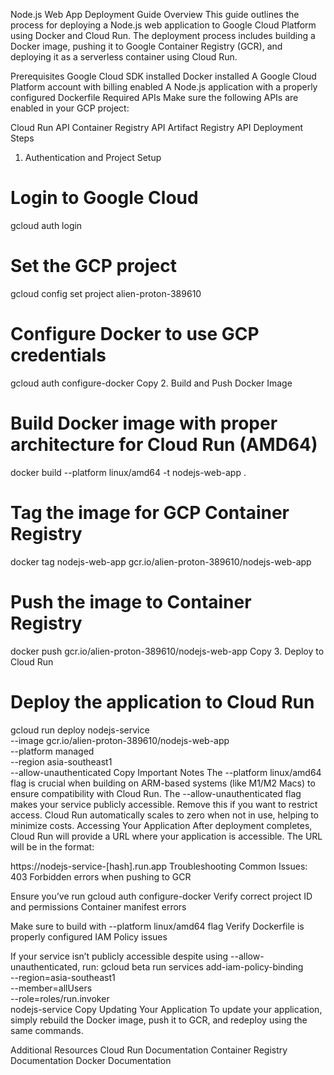 Node.js Web App Deployment Guide
Overview
This guide outlines the process for deploying a Node.js web application to Google Cloud Platform using Docker and Cloud Run. The deployment process includes building a Docker image, pushing it to Google Container Registry (GCR), and deploying it as a serverless container using Cloud Run.

Prerequisites
Google Cloud SDK installed
Docker installed
A Google Cloud Platform account with billing enabled
A Node.js application with a properly configured Dockerfile
Required APIs
Make sure the following APIs are enabled in your GCP project:

Cloud Run API
Container Registry API
Artifact Registry API
Deployment Steps
1. Authentication and Project Setup
# Login to Google Cloud
gcloud auth login

# Set the GCP project
gcloud config set project alien-proton-389610

# Configure Docker to use GCP credentials
gcloud auth configure-docker
Copy
2. Build and Push Docker Image
# Build Docker image with proper architecture for Cloud Run (AMD64)
docker build --platform linux/amd64 -t nodejs-web-app .

# Tag the image for GCP Container Registry
docker tag nodejs-web-app gcr.io/alien-proton-389610/nodejs-web-app

# Push the image to Container Registry
docker push gcr.io/alien-proton-389610/nodejs-web-app
Copy
3. Deploy to Cloud Run
# Deploy the application to Cloud Run
gcloud run deploy nodejs-service \
  --image gcr.io/alien-proton-389610/nodejs-web-app \
  --platform managed \
  --region asia-southeast1 \
  --allow-unauthenticated
Copy
Important Notes
The --platform linux/amd64 flag is crucial when building on ARM-based systems (like M1/M2 Macs) to ensure compatibility with Cloud Run.
The --allow-unauthenticated flag makes your service publicly accessible. Remove this if you want to restrict access.
Cloud Run automatically scales to zero when not in use, helping to minimize costs.
Accessing Your Application
After deployment completes, Cloud Run will provide a URL where your application is accessible. The URL will be in the format:

https://nodejs-service-[hash].run.app
Troubleshooting
Common Issues:
403 Forbidden errors when pushing to GCR

Ensure you’ve run gcloud auth configure-docker
Verify correct project ID and permissions
Container manifest errors

Make sure to build with --platform linux/amd64 flag
Verify Dockerfile is properly configured
IAM Policy issues

If your service isn’t publicly accessible despite using --allow-unauthenticated, run:
gcloud beta run services add-iam-policy-binding \
  --region=asia-southeast1 \
  --member=allUsers \
  --role=roles/run.invoker \
  nodejs-service
Copy
Updating Your Application
To update your application, simply rebuild the Docker image, push it to GCR, and redeploy using the same commands.

Additional Resources
Cloud Run Documentation
Container Registry Documentation
Docker Documentation